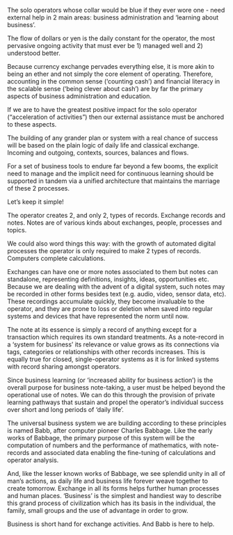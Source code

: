 The solo operators whose collar would be blue if they ever wore one - need external help in 2 main areas: business administration and ‘learning about business’.

The flow of dollars or yen is the daily constant for the operator, the most pervasive ongoing activity that must ever be 1) managed well and 2) understood better.

Because currency exchange pervades everything else, it is more akin to being an ether and not simply the core element of operating. Therefore, accounting in the common sense (‘counting cash’) and financial literacy in the scalable sense (‘being clever about cash’) are by far the primary aspects of business administration and education.

If we are to have the greatest positive impact for the solo operator (“acceleration of activities”) then our external assistance must be anchored to these aspects.

The building of any grander plan or system with a real chance of success will be based on the plain logic of daily life and classical exchange. Incoming and outgoing, contexts, sources, balances and flows.

For a set of business tools to endure far beyond a few booms, the explicit need to manage and the implicit need for continuous learning should be supported in tandem via a unified architecture that maintains the marriage of these 2 processes.

Let’s keep it simple!

The operator creates 2, and only 2, types of records. Exchange records and notes. Notes are of various kinds about exchanges, people, processes and topics.

We could also word things this way: with the growth of automated digital processes the operator is only required to make 2 types of records. Computers complete calculations.

Exchanges can have one or more notes associated to them but notes can standalone, representing definitions, insights, ideas, opportunities etc. Because we are dealing with the advent of a digital system, such notes may be recorded in other forms besides text (e.g. audio, video, sensor data, etc). These recordings accumulate quickly, they become invaluable to the operator, and they are prone to loss or deletion when saved into regular systems and devices that have represented the norm until now.

The note at its essence is simply a record of anything except for a transaction which requires its own standard treatments. As a note-record in a ‘system for business’ its relevance or value grows as its connections via tags, categories or relationships with other records increases. This is equally true for closed, single-operator systems as it is for linked systems with record sharing amongst operators.

Since business learning (or ‘increased ability for business action’) is the overall purpose for business note-taking, a user must be helped beyond the operational use of notes. We can do this through the provision of private learning pathways that sustain and propel the operator’s individual success over short and long periods of ‘daily life’.

The universal business system we are building according to these principles is named Babb, after computer pioneer Charles Babbage. Like the early works of Babbage, the primary purpose of this system will be the computation of numbers and the performance of mathematics, with note-records and associated data enabling the fine-tuning of calculations and operator analysis.

And, like the lesser known works of Babbage, we see splendid unity in all of man’s actions, as daily life and business life forever weave together to create tomorrow. Exchange in all its forms helps further human processes and human places. ‘Business’ is the simplest and handiest way to describe this grand process of civilization which has its basis in the individual, the family, small groups and the use of advantage in order to grow.

Business is short hand for exchange activities. And Babb is here to help.
